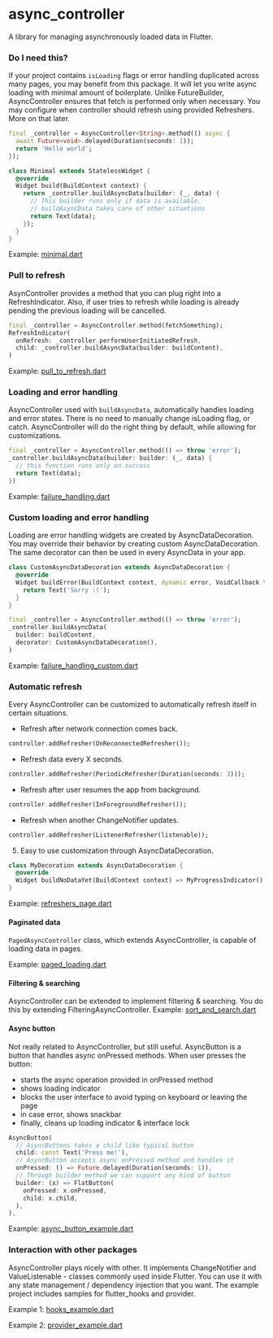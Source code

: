 # async_controller

A library for managing asynchronously loaded data in Flutter.

### Do I need this?
If your project contains `isLoading` flags or error handling duplicated across many pages, you may benefit from this package. It will let you write async loading with minimal amount of boilerplate. Unlike FutureBuilder, AsyncController ensures that fetch is performed only when necessary. You may configure when controller should refresh using provided Refreshers. More on that later.

```dart
final _controller = AsyncController<String>.method(() async {
  await Future<void>.delayed(Duration(seconds: 1));
  return 'Hello world';
});

class Minimal extends StatelessWidget {
  @override
  Widget build(BuildContext context) {
    return _controller.buildAsyncData(builder: (_, data) {
      // This builder runs only if data is available.
      // buildAsyncData takes care of other situations
      return Text(data);
    });
  }
}
```

Example: [minimal.dart](example/lib/minimal.dart)

### Pull to refresh
AsynController provides a method that you can plug right into a RefreshIndicator. Also, if user tries to refresh while loading is already pending the previous loading will be cancelled. 

```dart
final _controller = AsyncController.method(fetchSomething);
RefreshIndicator(
  onRefresh: _controller.performUserInitiatedRefresh,
  child: _controller.buildAsyncData(builder: buildContent),
)
```
Example: [pull_to_refresh.dart](example/lib/pull_to_refresh.dart)

### Loading and error handling
AsyncController used with `buildAsyncData`, automatically handles loading and error states. There is no need to manually change isLoading flag, or catch. AsyncController will do the right thing by default, while allowing for customizations.

```dart
final _controller = AsyncController.method(() => throw 'error');
_controller.buildAsyncData(builder: builder: (_, data) {
  // this function runs only on success
  return Text(data);
})
```
Example: [failure_handling.dart](example/lib/failure_handling.dart)

### Custom loading and error handling
Loading are error handling widgets are created by AsyncDataDecoration. You may override their behavior by creating custom AsyncDataDecoration. The same decorator can then be used in every AsyncData in your app.
```dart
class CustomAsyncDataDecoration extends AsyncDataDecoration {
  @override
  Widget buildError(BuildContext context, dynamic error, VoidCallback tryAgain) {
    return Text('Sorry :(');
  }
}

final _controller = AsyncController.method(() => throw 'error');
_controller.buildAsyncData(
  builder: buildContent,
  decorator: CustomAsyncDataDecoration(),
)
```

Example: [failure_handling_custom.dart](example/lib/failure_handling_custom.dart)

### Automatic refresh

Every AsyncController can be customized to automatically refresh itself in certain situations.

* Refresh after network connection comes back.
```dart
controller.addRefresher(OnReconnectedRefresher());
```

* Refresh data every X seconds.
```dart
controller.addRefresher(PeriodicRefresher(Duration(seconds: 3)));
```

* Refresh after user resumes the app from background.
```dart
controller.addRefresher(InForegroundRefresher());
```

* Refresh when another ChangeNotifier updates.
```dart
controller.addRefresher(ListenerRefresher(listenable));
```

5. Easy to use customization through AsyncDataDecoration.
```dart
class MyDecoration extends AsyncDataDecoration {
  @override
  Widget buildNoDataYet(BuildContext context) => MyProgressIndicator();
}
```
Example: [refreshers_page.dart](example/lib/refreshers_page.dart)

#### Paginated data

`PagedAsyncController` class, which extends AsyncController, is capable of loading data in pages.

Example: [paged_loading.dart](example/lib/paged_loading.dart)

#### Filtering & searching

AsyncController can be extended to implement filtering & searching. You do this by extending FilteringAsyncController.
Example: [sort_and_search.dart](example/lib/sort_and_search.dart)

#### Async button

Not really related to AsyncController, but still useful. AsyncButton is a button that handles async onPressed methods. When user presses the button:
* starts the async operation provided in onPressed method
* shows loading indicator
* blocks the user interface to avoid typing on keyboard or leaving the page
* in case error, shows snackbar
* finally, cleans up loading indicator & interface lock

```dart
AsyncButton(
  // AsyncButtons takes a child like typical button
  child: const Text('Press me!'),
  // AsyncButton accepts async onPressed method and handles it
  onPressed: () => Future.delayed(Duration(seconds: 1)),
  // Through builder method we can support any kind of button
  builder: (x) => FlatButton(
    onPressed: x.onPressed,
    child: x.child,
  ),
),
```
Example: [async_button_example.dart](example/lib/async_button_example.dart)

### Interaction with other packages

AsyncController plays nicely with other. It implements ChangeNotifier and ValueListenable - classes commonly used inside Flutter. You can use it with any state management / dependency injection that you want. The example project includes samples for flutter_hooks and provider.

Example 1: [hooks_example.dart](example/lib/hooks_example.dart)

Example 2: [provider_example.dart](example/lib/provider_example.dart)